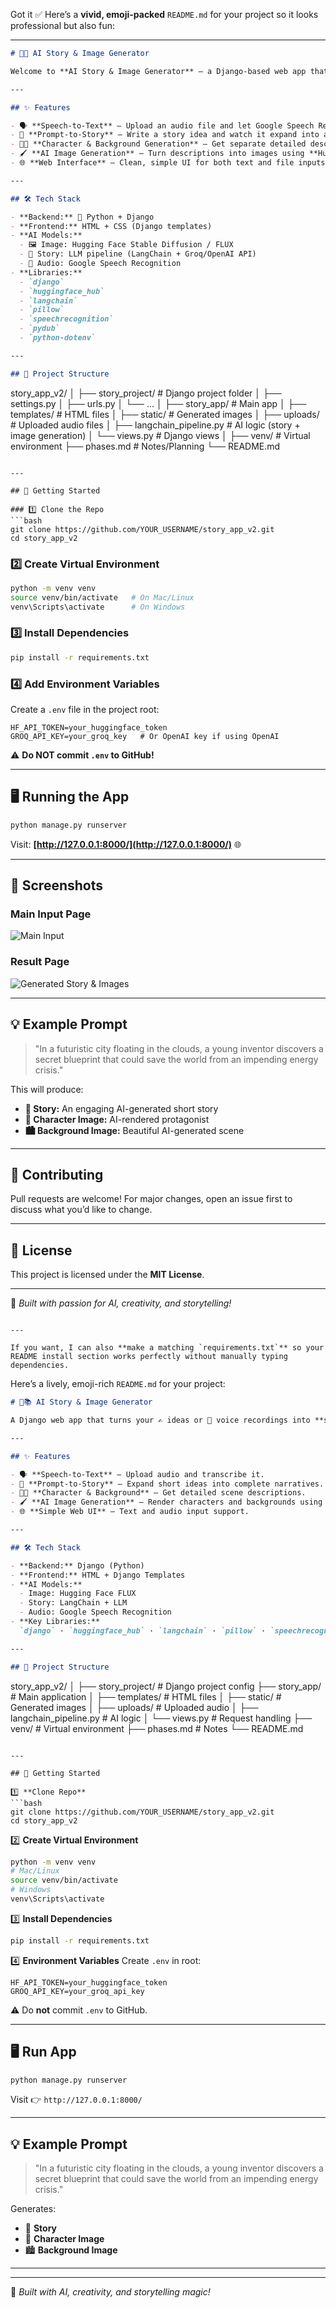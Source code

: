 Got it ✅
Here’s a **vivid, emoji-packed** `README.md` for your project so it looks professional but also fun:

---

```markdown
# 🎨📖 AI Story & Image Generator

Welcome to **AI Story & Image Generator** — a Django-based web app that turns your **ideas or voice recordings** into **beautiful AI-generated stories** ✍️ and **vivid images** 🖼️ using Hugging Face models!  

---

## ✨ Features

- 🗣️ **Speech-to-Text** — Upload an audio file and let Google Speech Recognition transcribe it.  
- 💬 **Prompt-to-Story** — Write a story idea and watch it expand into a full narrative.  
- 🧑‍🎨 **Character & Background Generation** — Get separate detailed descriptions for characters and scenes.  
- 🖌️ **AI Image Generation** — Turn descriptions into images using **Hugging Face's `black-forest-labs/FLUX.1-schnell` model**.  
- 🌐 **Web Interface** — Clean, simple UI for both text and file inputs.  

---

## 🛠️ Tech Stack

- **Backend:** 🐍 Python + Django
- **Frontend:** HTML + CSS (Django templates)
- **AI Models:**
  - 🖼️ Image: Hugging Face Stable Diffusion / FLUX
  - 📝 Story: LLM pipeline (LangChain + Groq/OpenAI API)
  - 🎤 Audio: Google Speech Recognition
- **Libraries:**
  - `django`
  - `huggingface_hub`
  - `langchain`
  - `pillow`
  - `speechrecognition`
  - `pydub`
  - `python-dotenv`

---

## 📂 Project Structure

```

story\_app\_v2/
│
├── story\_project/            # Django project folder
│   ├── settings.py
│   ├── urls.py
│   └── ...
│
├── story\_app/                # Main app
│   ├── templates/            # HTML files
│   ├── static/                # Generated images
│   ├── uploads/               # Uploaded audio files
│   ├── langchain\_pipeline.py  # AI logic (story + image generation)
│   └── views.py               # Django views
│
├── venv/                      # Virtual environment
├── phases.md                  # Notes/Planning
└── README.md

````

---

## 🚀 Getting Started

### 1️⃣ Clone the Repo
```bash
git clone https://github.com/YOUR_USERNAME/story_app_v2.git
cd story_app_v2
````

### 2️⃣ Create Virtual Environment

```bash
python -m venv venv
source venv/bin/activate   # On Mac/Linux
venv\Scripts\activate      # On Windows
```

### 3️⃣ Install Dependencies

```bash
pip install -r requirements.txt
```

### 4️⃣ Add Environment Variables

Create a `.env` file in the project root:

```
HF_API_TOKEN=your_huggingface_token
GROQ_API_KEY=your_groq_key   # Or OpenAI key if using OpenAI
```

⚠️ **Do NOT commit `.env` to GitHub!**

---

## 🖥️ Running the App

```bash
python manage.py runserver
```

Visit: **[http://127.0.0.1:8000/](http://127.0.0.1:8000/)** 🌐

---

## 📸 Screenshots

### Main Input Page

![Main Input](https://via.placeholder.com/600x300?text=Main+Page+Screenshot)

### Result Page

![Generated Story & Images](https://via.placeholder.com/600x300?text=Result+Screenshot)

---

## 💡 Example Prompt

> "In a futuristic city floating in the clouds, a young inventor discovers a secret blueprint that could save the world from an impending energy crisis."

This will produce:

* **📜 Story:** An engaging AI-generated short story
* **🧑 Character Image:** AI-rendered protagonist
* **🏙️ Background Image:** Beautiful AI-generated scene

---

## 🤝 Contributing

Pull requests are welcome!
For major changes, open an issue first to discuss what you’d like to change.

---

## 📜 License

This project is licensed under the **MIT License**.

---

💖 *Built with passion for AI, creativity, and storytelling!*

```

---

If you want, I can also **make a matching `requirements.txt`** so your README install section works perfectly without manually typing dependencies.
```


Here’s a lively, emoji-rich `README.md` for your project:

```markdown
# 🎨📚 AI Story & Image Generator

A Django web app that turns your ✍️ ideas or 🎤 voice recordings into **stories** and vivid **AI-generated images** using Hugging Face models!  

---

## ✨ Features

- 🗣️ **Speech-to-Text** — Upload audio and transcribe it.
- 💬 **Prompt-to-Story** — Expand short ideas into complete narratives.
- 🧑‍🎨 **Character & Background** — Get detailed scene descriptions.
- 🖌️ **AI Image Generation** — Render characters and backgrounds using `black-forest-labs/FLUX.1-schnell`.
- 🌐 **Simple Web UI** — Text and audio input support.

---

## 🛠 Tech Stack

- **Backend:** Django (Python)
- **Frontend:** HTML + Django Templates
- **AI Models:**
  - Image: Hugging Face FLUX
  - Story: LangChain + LLM
  - Audio: Google Speech Recognition
- **Key Libraries:**  
  `django` · `huggingface_hub` · `langchain` · `pillow` · `speechrecognition` · `pydub` · `python-dotenv`

---

## 📂 Project Structure

```

story\_app\_v2/
│
├── story\_project/            # Django project config
├── story\_app/                 # Main application
│   ├── templates/             # HTML files
│   ├── static/                 # Generated images
│   ├── uploads/                # Uploaded audio
│   ├── langchain\_pipeline.py   # AI logic
│   └── views.py                # Request handling
├── venv/                       # Virtual environment
├── phases.md                   # Notes
└── README.md

````

---

## 🚀 Getting Started

1️⃣ **Clone Repo**
```bash
git clone https://github.com/YOUR_USERNAME/story_app_v2.git
cd story_app_v2
````

2️⃣ **Create Virtual Environment**

```bash
python -m venv venv
# Mac/Linux
source venv/bin/activate
# Windows
venv\Scripts\activate
```

3️⃣ **Install Dependencies**

```bash
pip install -r requirements.txt
```

4️⃣ **Environment Variables**
Create `.env` in root:

```
HF_API_TOKEN=your_huggingface_token
GROQ_API_KEY=your_groq_api_key
```

⚠️ Do **not** commit `.env` to GitHub.

---

## 🖥 Run App

```bash
python manage.py runserver
```

Visit 👉 `http://127.0.0.1:8000/`

---

## 💡 Example Prompt

> "In a futuristic city floating in the clouds, a young inventor discovers a secret blueprint that could save the world from an impending energy crisis."

Generates:

* 📜 **Story**
* 🧑 **Character Image**
* 🏙 **Background Image**

---


---

💖 *Built with AI, creativity, and storytelling magic!*



